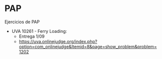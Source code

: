 # PAP
Ejercicios de PAP

* UVA 10261 - Ferry Loading:
  * Entrega 1/09
  * https://uva.onlinejudge.org/index.php?option=com_onlinejudge&Itemid=8&page=show_problem&problem=1202
